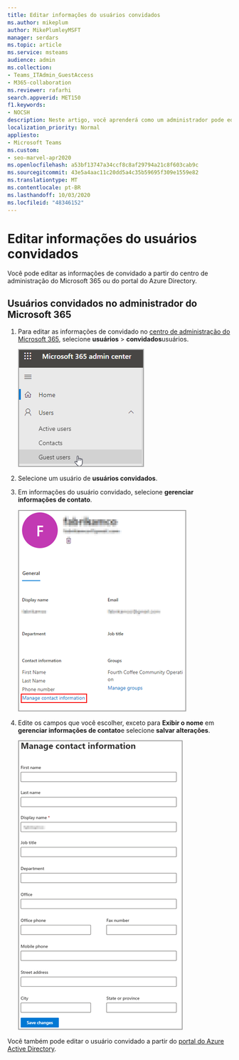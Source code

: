 ```yaml
---
title: Editar informações do usuários convidados
ms.author: mikeplum
author: MikePlumleyMSFT
manager: serdars
ms.topic: article
ms.service: msteams
audience: admin
ms.collection:
- Teams_ITAdmin_GuestAccess
- M365-collaboration
ms.reviewer: rafarhi
search.appverid: MET150
f1.keywords:
- NOCSH
description: Neste artigo, você aprenderá como um administrador pode editar informações sobre usuários convidados no portal do Active Directory do Azure.
localization_priority: Normal
appliesto:
- Microsoft Teams
ms.custom:
- seo-marvel-apr2020
ms.openlocfilehash: a53bf13747a34ccf8c8af29794a21c8f603cab9c
ms.sourcegitcommit: 43e5a4aac11c20dd5a4c35b59695f309e1559e82
ms.translationtype: MT
ms.contentlocale: pt-BR
ms.lasthandoff: 10/03/2020
ms.locfileid: "48346152"
---
```

# <a name="edit-guest-user-information"></a>Editar informações do usuários convidados

Você pode editar as informações de convidado a partir do centro de administração do Microsoft 365 ou do portal do Azure Directory.

## <a name="guest-users-in-the-microsoft-365-admin"></a>Usuários convidados no administrador do Microsoft 365

1. Para editar as informações de convidado no [centro de administração do Microsoft 365](https://admin.microsoft.com), selecione **usuários**  >  **convidados**usuários.

   ![As informações do usuário convidado sendo editadas](media/access-guest-user.png)

2. Selecione um usuário de **usuários convidados**.

3. Em informações do usuário convidado, selecione **gerenciar informações de contato**.

   ![Gerenciar informações de contato ](media/guest-user-data1.png)

4. Edite os campos que você escolher, exceto para **Exibir o nome** em **gerenciar informações de contato**e selecione **salvar alterações**.

   ![Editar as informações de contato do usuário convidado](media/manage-guest-contact.png)

Você também pode editar o usuário convidado a partir do [portal do Azure Active Directory](https://aad.portal.azure.com/#blade/Microsoft_AAD_IAM/UsersManagementMenuBlade/MsGraphUsers).
